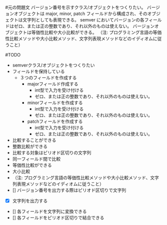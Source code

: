 #元の問題文
バージョン番号を示すクラス/オブジェクトをつくりたい。 バージョンオブジェクトは major, minor, patch フィールドから構成され、そのオブジェクトは文字列としても表現できる。 semver においてバージョンの各フィールドはゼロ、または正の整数であり、それ以外のものは使えない。 バージョンオブジェクトは等価性比較や大小比較ができる。 （注: プログラミング言語の等価性比較メソッドや大小比較メソッド、文字列表現メソッドなどのイディオムに従うこと）

#TODO
- semverクラス/オブジェクトをつくりたい
 - フィールドを保持している
   - ３つのフィールドを作成する
     - majorフィールド作成する
       - int型で入力を受け付ける
       - ゼロ、または正の整数であり、それ以外のものは使えない。
     - minorフィールドを作成する
       - int型で入力を受け付ける
       - ゼロ、または正の整数であり、それ以外のものは使えない。
     - patchフィールドを作成する
       - int型で入力を受け付ける
       - ゼロ、または正の整数であり、それ以外のものは使えない。
 - 比較することができる
  - 整数比較ができる
  - 比較する対象はピリオド区切りの文字列
  - 同一フィールド間で比較
  - 等価性比較ができる
  - 大小比較
  - （注: プログラミング言語の等価性比較メソッドや大小比較メソッド、文字列表現メソッドなどのイディオムに従うこと）
 - [] バージョン番号を出力する際はピリオド区切りで文字列
  - [x] 文字列を出力する
  - [] 各フィールドを文字列に変換できる
  - [] 各フィールドをピリオド区切りで結合できる
